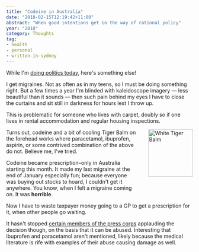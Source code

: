 ```yaml
---
title: "Codeine in Australia"
date: "2018-02-15T12:19:42+11:00"
abstract: "When good intentions get in the way of rational policy"
year: "2018"
category: Thoughts
tag:
- health
- personal
- written-in-sydney
---
```

While I'm [doing politics today], here's something else!

I get migraines. Not as often as in my teens, so I must be doing something right. But a few times a year I'm blinded with kaleidoscope imagery — less beautiful than it sounds — then such pain behind my eyes I have to close the curtains and sit still in darkness for hours lest I throw up.

This is problematic for someone who lives with carpet, doubly so if one lives in rental accommodation and regular housing inspections.

<p><img src="https://rubenerd.com/files/2018/tigerbalm-white.png" alt="White Tiger Balm" style="width:120px; height:128px; float:right; margin:0 0 2em 2em;" /></p> 

Turns out, codeine and a bit of cooling Tiger Balm on the forehead works where paracetamol, ibuprofen, aspirin, or some contrived combination of the above do not. Believe me, I've tried.

Codeine became prescription–only in Australia starting this month. It made my last migraine at the end of January especially fun; because everyone was buying out stocks to hoard, I couldn't get it anywhere. You know, when I felt a migraine coming on. It was **horrible**.

Now I have to waste taxpayer money going to a GP to get a prescription for it, when other people go waiting.

It hasn't stopped [certain members of the press corps] applauding the decision though, on the basis that it can be abused. Interesting that ibuprofen and paracetamol aren't mentioned, likely because the medical literature is rife with examples of their abuse causing damage as well.

[certain members of the press corps]: https://www.theguardian.com/commentisfree/2018/feb/14/making-codeine-prescription-only-was-right-where-do-we-go-from-here
[doing politics today]: https://rubenerd.com/barnaby-joyce-and-religious-laudings/

